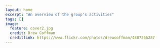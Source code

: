 ```yaml
---
layout: home
excerpt: "An overview of the group's activities"
tags: []
image:
  feature: cover2.jpg
  credit: Drew Coffman
  creditlink: https://www.flickr.com/photos/drewcoffman/4887266287
---
```

